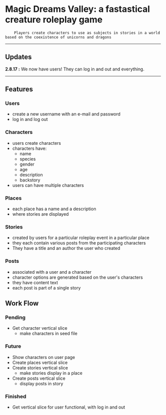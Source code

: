 # Magic Dreams Valley: a fastastical creature roleplay game

		Players create characters to use as subjects in stories in a world based on the coexistence of unicorns and dragons

-----------------------------------------------------

## Updates
**2.8.17 :** We now have users! They can log in and out and everything.

-----------------------------------------------------

## Features

### Users
 - create a new username with an e-mail and password
 - log in and log out

### Characters
- users create characters
- characters have:
	- name
	- species
	- gender
	- age
	- description
	- backstory
- users can have multiple characters

### Places
- each place has a name and a description
- where stories are displayed

### Stories
- created by users for a particular roleplay event in a particular place
- they each contain various posts from the participating characters
- They have a title and an author the user who created

### Posts
- associated with a user and a character
- character options are generated based on the user's characters
- they have content text
- each post is part of a single story

## Work Flow

### Pending

-  Get character vertical slice
	- make characters in seed file

### Future

-  Show characters on user page
-  Create places vertical slice
-  Create stories vertical slice
	- make stories display in a place
-  Create posts vertical slice
	- display posts in story

### Finished

- Get vertical slice for user functional, with log in and out 
